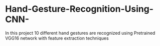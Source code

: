 # Hand-Gesture-Recognition-Using-CNN-
In this project 10 different hand gestures are recognized using Pretrained VGG16 network with feature extraction techniques
